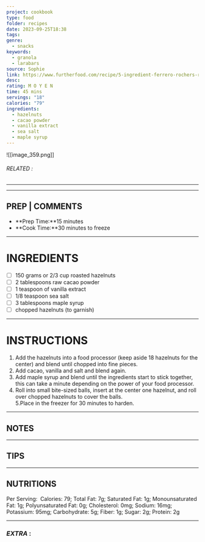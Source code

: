 ```yaml
---
project: cookbook
type: food
folder: recipes
date: 2023-09-25T18:38
tags: 
genre:
  - snacks
keywords:
  - granola
  - larabars
source: Sophie
link: https://www.furtherfood.com/recipe/5-ingredient-ferrero-rochers-raw-recipe-hazlenuts-cacao-vanilla-diabetes-diet/
desc: 
rating: M O Y E N
time: 45 mins
servings: "18"
calories: "79"
ingredients:
  - hazelnuts
  - cacao powder
  - vanilla extract
  - sea salt
  - maple syrup
---
```


![[image_359.png]]
###### *RELATED* : 
---


---
## PREP | COMMENTS

- **Prep Time:**15 minutes
- **Cook Time:**30 minutes to freeze

---
# INGREDIENTS

- [ ] 150 grams or 2/3 cup roasted hazelnuts  
- [ ] 2 tablespoons raw cacao powder  
- [ ] 1 teaspoon of vanilla extract  
- [ ] 1/8 teaspoon sea salt  
- [ ] 3 tablespoons maple syrup  
- [ ] chopped hazelnuts (to garnish)

---
# INSTRUCTIONS

1. Add the hazelnuts into a food processor (keep aside 18 hazelnuts for the center) and blend until chopped into fine pieces.  
2. Add cacao, vanilla and salt and blend again.  
3. Add maple syrup and blend until the ingredients start to stick together, this can take a minute depending on the power of your food processor.  
4. Roll into small bite-sized balls, insert at the center one hazelnut, and roll over chopped hazelnuts to cover the balls.  
5.Place in the freezer for 30 minutes to harden.

---
## NOTES



---
## TIPS



---
## NUTRITIONS

Per Serving:  Calories: 79; Total Fat: 7g; Saturated Fat: 1g; Monounsaturated Fat: 1g; Polyunsaturated Fat: 0g; Cholesterol: 0mg; Sodium: 16mg; Potassium: 95mg; Carbohydrate: 5g; Fiber: 1g; Sugar: 2g; Protein: 2g

---
### *EXTRA* :



